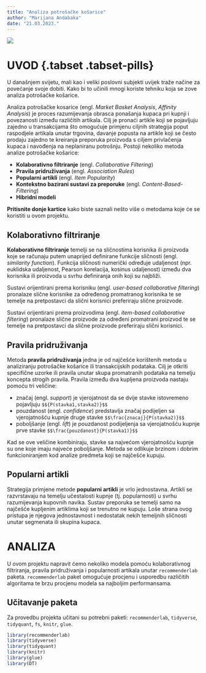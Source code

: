 ```yaml
---
title: "Analiza potrošačke košarice"
author: "Marijana Andabaka"
date: "21.03.2023."
---
```





![](img/img1.jpg)

# UVOD  {.tabset .tabset-pills}

U današnjem svijetu, mali kao i veliki poslovni subjekti uvijek traže načine za povećanje svoje dobiti. Kako bi to učinili mnogi koriste tehniku koja se zove analiza potrošačke košarice. 

Analiza potrošačke kosarice (engl. *Market Basket Analysis*, *Affinity Analysis*) je proces razumijevanja obrasca ponašanja kupaca pri kupnji i povezanosti između različitih artikala. Cilj je pronaći artikle koji se pojavljuju zajedno u transakcijama što omogućuje primjenu ciljnih strategija poput raspodjele artikala unutar trgovina, davanje popusta na artikle koji se često prodaju zajedno te kreiranja preporuka proizvoda s ciljem privlačenja kupaca i navođenja na neplaniranu potrošnju. Postoji nekoliko metoda analize potrošačke košarice:

- __Kolaborativno filtriranje__ (engl. *Collaborative Filtering*)
- __Pravila pridruživanja__ (engl. *Association Rules*)
- __Popularni artikli__ (engl. *Item Popularity*)
- __Kontekstno bazirani sustavi za preporuke__ (engl. *Content-Based-Filtering*)
- __Hibridni modeli__

__Pritisnite donje kartice__ kako biste saznali nešto više o metodama koje će se  koristiti u ovom projektu. 

## Kolaborativno filtriranje

__Kolaborativno filtriranje__ temelji se na sličnostima korisnika ili proizvoda koje se računaju putem unaprijed definirane funkcije sličnosti (engl. *similarity function*). Funkcija sličnosti numerički određuje udaljenost (npr. euklidska udaljenost, Pearson korelacija, kosinus udaljenost) između dva korisnika ili proizvoda u svrhu definiranja onih koji su najbliži.

Sustavi orijentirani prema korisniku (engl. *user-based collaborative filtering*) pronalaze slične korisnike za određenog promatranog korisnika te se temelje na pretpostavci da slični korisnici preferiraju slične proizvode. 

Sustavi orijentirani prema proizvodima (engl. *item-based collaborative filtering*) pronalaze slične proizvode za određeni promatrani proizvod te se temelje na pretpostavci da slične proizvode preferiraju slični korisnici.

## Pravila pridruživanja

Metoda __pravila pridruživanja__ jedna je od najčešće korištenih metoda u analiziranju potrošačke košarice ili transakcijskih podataka. Cilj je otkriti specifične uzorke ili pravila unutar skupa promatranih podataka na temelju koncepta strogih pravila. Pravila između dva kupljena proizvoda nastaju pomoću tri veličine: 

- značaj (engl. *support*) je vjerojatnost da se dvije stavke istovremeno pojavljuju `$${P(stavka1,stavka2)}$$`
- pouzdanost (engl. *confidence*) predstavlja značaj podijeljen sa vjerojatnošću kupnje druge stavke `$$\frac{znacaj}{P(stavka2)}$$`
- poboljšanje (engl. *lift*) je pouzdanost podijeljenja sa vjerojatnošću kupnje prve stavke `$$\frac{pouzdanost}{P(stavka1)}$$`

Kad se ove veličine kombiniraju, stavke sa najvećom vjerojatnošću kupnje su one koje imaju najveće poboljšanje. Metoda se odlikuje brzinom i dobrim funkcioniranjem kod analize predmeta koji se najčešće kupuju. 

## Popularni artikli

Strategija primjene metode __popularni artikli__ je vrlo jednostavna. Artikli se razvrstavaju na temelju učestalosti kupnje (tj. popularnosti) u svrhu razumijevanja kupovnih navika. Sustav preporuka se temelji samo na najčešće kupljenim artiklima koji se trenutno ne kupuju. Loše strana ovog pristupa je njegova jednostavnost i nedostatak nekih temeljnih sličnosti unutar segmenata ili skupina kupaca. 

# ANALIZA

U ovom projektu napravit ćemo nekoliko modela pomoću kolaborativnog filtriranja, pravila pridruživanja i popularnosti artikala unutar `recommenderlab` paketa.
 `recommenderlab` paket omogućuje procjenu i usporedbu različitih algoritama te brzu procjenu modela sa najboljim performansama.

## Učitavanje paketa

Za provedbu projekta učitani su potrebni paketi: `recommenderlab`, `tidyverse`, `tidyquant`, `fs`, `knitr`, `glue`.


```r
library(recommenderlab) 
library(tidyverse) 
library(tidyquant)
library(knitr)
library(glue)
library(DT) 
```
